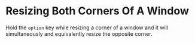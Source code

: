 # Resizing Both Corners Of A Window

Hold the `option` key while resizing a corner of a window and it will
simultaneously and equivalently resize the opposite corner.
